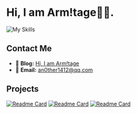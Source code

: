# Hi, I am Arm!tage🏴‍☠️.

![My Skills](https://skillicons.dev/icons?i=c,py,rust&theme=dark)

## Contact Me

- 👀 **Blog:** [Hi, I am Arm!tage](https://arrnitage.github.io/)
- 📧 **Email:** [an0ther1412@qq.com](mailto:an0ther1412@qq.com)

## Projects

[![Readme Card](https://github-readme-stats.vercel.app/api/pin/?username=arrnitage&repo=nacos-export)](https://github.com/Arrnitage/nacos-export)
[![Readme Card](https://github-readme-stats.vercel.app/api/pin/?username=arrnitage&repo=MCPMap)](https://github.com/Arrnitage/MCPMap)
[![Readme Card](https://github-readme-stats.vercel.app/api/pin/?username=arrnitage&repo=influxdbkit)](https://github.com/Arrnitage/influxdbkit)
